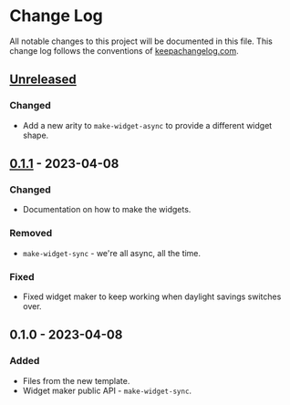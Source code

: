 # Change Log
All notable changes to this project will be documented in this file. This change log follows the conventions of [keepachangelog.com](http://keepachangelog.com/).

## [Unreleased]
### Changed
- Add a new arity to `make-widget-async` to provide a different widget shape.

## [0.1.1] - 2023-04-08
### Changed
- Documentation on how to make the widgets.

### Removed
- `make-widget-sync` - we're all async, all the time.

### Fixed
- Fixed widget maker to keep working when daylight savings switches over.

## 0.1.0 - 2023-04-08
### Added
- Files from the new template.
- Widget maker public API - `make-widget-sync`.

[Unreleased]: https://sourcehost.site/your-name/clojask-demo/compare/0.1.1...HEAD
[0.1.1]: https://sourcehost.site/your-name/clojask-demo/compare/0.1.0...0.1.1
